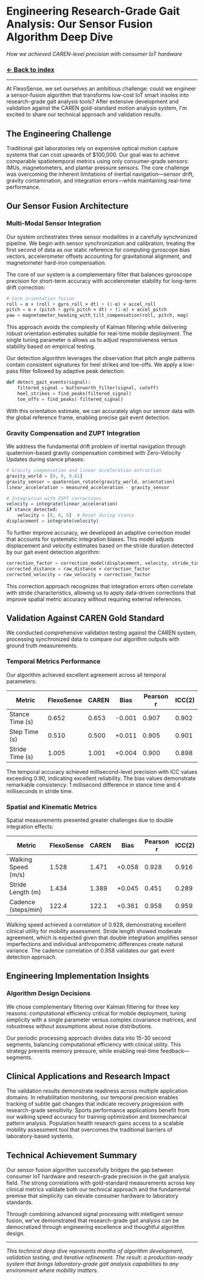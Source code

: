 # Engineering Research-Grade Gait Analysis: Our Sensor Fusion Algorithm Deep Dive

*How we achieved CAREN-level precision with consumer IoT hardware*

### [<- Back to index](/README.md)

---

At FlexoSense, we set ourselves an ambitious challenge: could we engineer a sensor-fusion algorithm that transforms low-cost IoT smart insoles into research-grade gait analysis tools? After extensive development and validation against the CAREN gold-standard motion analysis system, I'm excited to share our technical approach and validation results.

## The Engineering Challenge

Traditional gait laboratories rely on expensive optical motion capture systems that can cost upwards of $100,000. Our goal was to achieve comparable spatiotemporal metrics using only consumer-grade sensors: IMUs, magnetometers, and plantar pressure sensors. The core challenge was overcoming the inherent limitations of inertial navigation—sensor drift, gravity contamination, and integration errors—while maintaining real-time performance.

## Our Sensor Fusion Architecture

### Multi-Modal Sensor Integration

Our system orchestrates three sensor modalities in a carefully synchronized pipeline. We begin with sensor synchronization and calibration, treating the first second of data as our static reference for computing gyroscope bias vectors, accelerometer offsets accounting for gravitational alignment, and magnetometer hard-iron compensation.

The core of our system is a complementary filter that balances gyroscope precision for short-term accuracy with accelerometer stability for long-term drift correction:

```python
# Core orientation fusion
roll = α × (roll + gyro_roll × dt) + (1-α) × accel_roll
pitch = α × (pitch + gyro_pitch × dt) + (1-α) × accel_pitch
yaw = magnetometer_heading_with_tilt_compensation(roll, pitch, mag)
```

This approach avoids the complexity of Kalman filtering while delivering robust orientation estimates suitable for real-time mobile deployment. The single tuning parameter α allows us to adjust responsiveness versus stability based on empirical testing.

Our detection algorithm leverages the observation that pitch angle patterns contain consistent signatures for heel strikes and toe-offs. We apply a low-pass filter followed by adaptive peak detection:

```python
def detect_gait_events(signal):
    filtered_signal = butterworth_filter(signal, cutoff)
    heel_strikes = find_peaks(filtered_signal)
    toe_offs = find_peaks(-filtered_signal)
```

With this orientation estimate, we can accurately align our sensor data with the global reference frame, enabling precise gait event detection.

### Gravity Compensation and ZUPT Integration

We address the fundamental drift problem of inertial navigation through quaternion-based gravity compensation combined with Zero-Velocity Updates during stance phases:

```python
# Gravity compensation and linear acceleration extraction
gravity_world = [0, 0, 9.81]
gravity_sensor = quaternion_rotate(gravity_world, orientation)
linear_acceleration = measured_acceleration - gravity_sensor

# Integration with ZUPT corrections
velocity = integrate(linear_acceleration)
if stance_detected:
    velocity = [0, 0, 0]  # Reset during stance
displacement = integrate(velocity)
```

To further improve accuracy, we developed an adaptive correction model that accounts for systematic integration biases. This model adjusts displacement and velocity estimates based on the stride duration detected by our gait event detection algorithm:

```python
correction_factor = correction_model(displacement, velocity, stride_time)
corrected_distance = raw_distance × correction_factor
corrected_velocity = raw_velocity × correction_factor
```

This correction approach recognizes that integration errors often correlate with stride characteristics, allowing us to apply data-driven corrections that improve spatial metric accuracy without requiring external references.

## Validation Against CAREN Gold Standard

We conducted comprehensive validation testing against the CAREN system, processing synchronized data to compare our algorithm outputs with ground truth measurements.

### Temporal Metrics Performance

Our algorithm achieved excellent agreement across all temporal parameters:

| **Metric**      | **FlexoSense** | **CAREN** | **Bias** | **Pearson r** | **ICC(2)** |
|-----------------|----------------|-----------|----------|---------------|------------|
| Stance Time (s) | 0.652          | 0.653     | -0.001   | 0.907         | 0.902      |
| Step Time (s)   | 0.510          | 0.500     | +0.011   | 0.905         | 0.901      |
| Stride Time (s) | 1.005          | 1.001     | +0.004   | 0.900         | 0.898      |

The temporal accuracy achieved millisecond-level precision with ICC values exceeding 0.90, indicating excellent reliability. The bias values demonstrate remarkable consistency: 1 millisecond difference in stance time and 4 milliseconds in stride time.

### Spatial and Kinematic Metrics

Spatial measurements presented greater challenges due to double integration effects:

| **Metric**          | **FlexoSense** | **CAREN** | **Bias** | **Pearson r** | **ICC(2)** |
|---------------------|----------------|-----------|----------|---------------|------------|
| Walking Speed (m/s) | 1.528          | 1.471     | +0.058   | 0.928         | 0.916      |
| Stride Length (m)   | 1.434          | 1.389     | +0.045   | 0.451         | 0.289      |
| Cadence (steps/min) | 122.4          | 122.1     | +0.361   | 0.958         | 0.959      |

Walking speed achieved a correlation of 0.928, demonstrating excellent clinical utility for mobility assessment. Stride length showed moderate agreement, which is expected given that double integration amplifies sensor imperfections and individual anthropometric differences create natural variance. The cadence correlation of 0.958 validates our gait event detection approach.

## Engineering Implementation Insights

### Algorithm Design Decisions

We chose complementary filtering over Kalman filtering for three key reasons: computational efficiency critical for mobile deployment, tuning simplicity with a single parameter versus complex covariance matrices, and robustness without assumptions about noise distributions.

Our periodic processing approach divides data into 15-30 second segments, balancing computational efficiency with clinical utility. This strategy prevents memory pressure, while enabling real-time feedback—segments.

## Clinical Applications and Research Impact

The validation results demonstrate readiness across multiple application domains. In rehabilitation monitoring, our temporal precision enables tracking of subtle gait changes that indicate recovery progression with research-grade sensitivity. Sports performance applications benefit from our walking speed accuracy for training optimization and biomechanical pattern analysis. Population health research gains access to a scalable mobility assessment tool that overcomes the traditional barriers of laboratory-based systems.

## Technical Achievement Summary

Our sensor fusion algorithm successfully bridges the gap between consumer IoT hardware and research-grade precision in the gait analysis field. The strong correlations with gold-standard measurements across key clinical metrics validate both our technical approach and the fundamental premise that simplicity can elevate consumer hardware to laboratory standards.

Through combining advanced signal processing with intelligent sensor fusion, we've demonstrated that research-grade gait analysis can be democratized through engineering excellence and thoughtful algorithm design.

---

*This technical deep dive represents months of algorithm development, validation testing, and iterative refinement. The result: a production-ready system that brings laboratory-grade gait analysis capabilities to any environment where mobility matters.*
